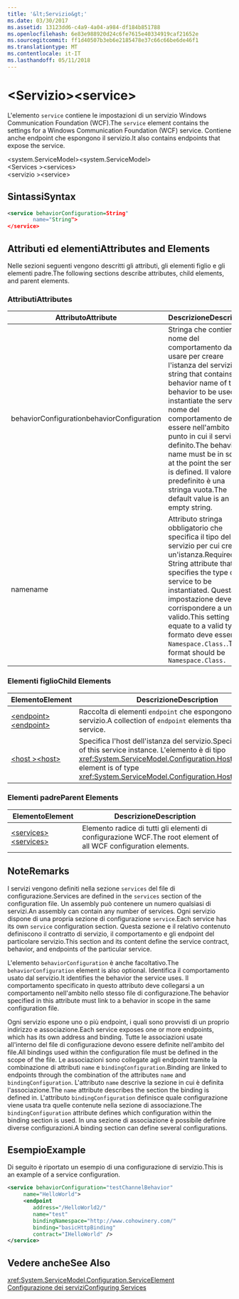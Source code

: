 ```yaml
---
title: '&lt;Servizio&gt;'
ms.date: 03/30/2017
ms.assetid: 13123dd6-c4a9-4a04-a984-df184b851788
ms.openlocfilehash: 6e83e988920d24c6fe7615e40334919caf21652e
ms.sourcegitcommit: ff1d40507b3eb6e2185478e37c66c66be6de46f1
ms.translationtype: MT
ms.contentlocale: it-IT
ms.lasthandoff: 05/11/2018
---
```

# <a name="ltservicegt"></a><span data-ttu-id="37f20-102">&lt;Servizio&gt;</span><span class="sxs-lookup"><span data-stu-id="37f20-102">&lt;service&gt;</span></span>
<span data-ttu-id="37f20-103">L'elemento `service` contiene le impostazioni di un servizio Windows Communication Foundation (WCF).</span><span class="sxs-lookup"><span data-stu-id="37f20-103">The `service` element contains the settings for a Windows Communication Foundation (WCF) service.</span></span> <span data-ttu-id="37f20-104">Contiene anche endpoint che espongono il servizio.</span><span class="sxs-lookup"><span data-stu-id="37f20-104">It also contains endpoints that expose the service.</span></span>  
  
 <span data-ttu-id="37f20-105">\<system.ServiceModel></span><span class="sxs-lookup"><span data-stu-id="37f20-105">\<system.ServiceModel></span></span>  
<span data-ttu-id="37f20-106">\<Services ></span><span class="sxs-lookup"><span data-stu-id="37f20-106">\<services></span></span>  
<span data-ttu-id="37f20-107">\<servizio ></span><span class="sxs-lookup"><span data-stu-id="37f20-107">\<service></span></span>  
  
## <a name="syntax"></a><span data-ttu-id="37f20-108">Sintassi</span><span class="sxs-lookup"><span data-stu-id="37f20-108">Syntax</span></span>  
  
```xml  
<service behaviorConfiguration=String"  
        name="String">  
</service>  
```  
  
## <a name="attributes-and-elements"></a><span data-ttu-id="37f20-109">Attributi ed elementi</span><span class="sxs-lookup"><span data-stu-id="37f20-109">Attributes and Elements</span></span>  
 <span data-ttu-id="37f20-110">Nelle sezioni seguenti vengono descritti gli attributi, gli elementi figlio e gli elementi padre.</span><span class="sxs-lookup"><span data-stu-id="37f20-110">The following sections describe attributes, child elements, and parent elements.</span></span>  
  
### <a name="attributes"></a><span data-ttu-id="37f20-111">Attributi</span><span class="sxs-lookup"><span data-stu-id="37f20-111">Attributes</span></span>  
  
|<span data-ttu-id="37f20-112">Attributo</span><span class="sxs-lookup"><span data-stu-id="37f20-112">Attribute</span></span>|<span data-ttu-id="37f20-113">Descrizione</span><span class="sxs-lookup"><span data-stu-id="37f20-113">Description</span></span>|  
|---------------|-----------------|  
|<span data-ttu-id="37f20-114">behaviorConfiguration</span><span class="sxs-lookup"><span data-stu-id="37f20-114">behaviorConfiguration</span></span>|<span data-ttu-id="37f20-115">Stringa che contiene il nome del comportamento da usare per creare l'istanza del servizio.</span><span class="sxs-lookup"><span data-stu-id="37f20-115">A string that contains the behavior name of the behavior to be used to instantiate the service.</span></span> <span data-ttu-id="37f20-116">Il nome del comportamento deve essere nell'ambito del punto in cui il servizio è definito.</span><span class="sxs-lookup"><span data-stu-id="37f20-116">The behavior name must be in scope at the point the service is defined.</span></span> <span data-ttu-id="37f20-117">Il valore predefinito è una stringa vuota.</span><span class="sxs-lookup"><span data-stu-id="37f20-117">The default value is an empty string.</span></span>|  
|<span data-ttu-id="37f20-118">name</span><span class="sxs-lookup"><span data-stu-id="37f20-118">name</span></span>|<span data-ttu-id="37f20-119">Attributo stringa obbligatorio che specifica il tipo del servizio per cui creare un'istanza.</span><span class="sxs-lookup"><span data-stu-id="37f20-119">Required String attribute that specifies the type of the service to be instantiated.</span></span> <span data-ttu-id="37f20-120">Questa impostazione deve corrispondere a un tipo valido.</span><span class="sxs-lookup"><span data-stu-id="37f20-120">This setting must equate to a valid type.</span></span> <span data-ttu-id="37f20-121">Il formato deve essere `Namespace.Class.`.</span><span class="sxs-lookup"><span data-stu-id="37f20-121">The format should be `Namespace.Class.`</span></span>|  
  
### <a name="child-elements"></a><span data-ttu-id="37f20-122">Elementi figlio</span><span class="sxs-lookup"><span data-stu-id="37f20-122">Child Elements</span></span>  
  
|<span data-ttu-id="37f20-123">Elemento</span><span class="sxs-lookup"><span data-stu-id="37f20-123">Element</span></span>|<span data-ttu-id="37f20-124">Descrizione</span><span class="sxs-lookup"><span data-stu-id="37f20-124">Description</span></span>|  
|-------------|-----------------|  
|[<span data-ttu-id="37f20-125">\<endpoint></span><span class="sxs-lookup"><span data-stu-id="37f20-125">\<endpoint></span></span>](../../../../../docs/framework/configure-apps/file-schema/wcf/endpoint-element.md)|<span data-ttu-id="37f20-126">Raccolta di elementi `endpoint` che espongono questo servizio.</span><span class="sxs-lookup"><span data-stu-id="37f20-126">A collection of `endpoint` elements that expose this service.</span></span>|  
|[<span data-ttu-id="37f20-127">\<host ></span><span class="sxs-lookup"><span data-stu-id="37f20-127">\<host></span></span>](../../../../../docs/framework/configure-apps/file-schema/wcf/host.md)|<span data-ttu-id="37f20-128">Specifica l'host dell'istanza del servizio.</span><span class="sxs-lookup"><span data-stu-id="37f20-128">Specifies the host of this service instance.</span></span> <span data-ttu-id="37f20-129">L'elemento è di tipo <xref:System.ServiceModel.Configuration.HostElement>.</span><span class="sxs-lookup"><span data-stu-id="37f20-129">This element is of type <xref:System.ServiceModel.Configuration.HostElement>.</span></span>|  
  
### <a name="parent-elements"></a><span data-ttu-id="37f20-130">Elementi padre</span><span class="sxs-lookup"><span data-stu-id="37f20-130">Parent Elements</span></span>  
  
|<span data-ttu-id="37f20-131">Elemento</span><span class="sxs-lookup"><span data-stu-id="37f20-131">Element</span></span>|<span data-ttu-id="37f20-132">Descrizione</span><span class="sxs-lookup"><span data-stu-id="37f20-132">Description</span></span>|  
|-------------|-----------------|  
|[<span data-ttu-id="37f20-133">\<services></span><span class="sxs-lookup"><span data-stu-id="37f20-133">\<services></span></span>](../../../../../docs/framework/configure-apps/file-schema/wcf/services.md)|<span data-ttu-id="37f20-134">Elemento radice di tutti gli elementi di configurazione WCF.</span><span class="sxs-lookup"><span data-stu-id="37f20-134">The root element of all WCF configuration elements.</span></span>|  
  
## <a name="remarks"></a><span data-ttu-id="37f20-135">Note</span><span class="sxs-lookup"><span data-stu-id="37f20-135">Remarks</span></span>  
 <span data-ttu-id="37f20-136">I servizi vengono definiti nella sezione `services` del file di configurazione.</span><span class="sxs-lookup"><span data-stu-id="37f20-136">Services are defined in the `services` section of the configuration file.</span></span> <span data-ttu-id="37f20-137">Un assembly può contenere un numero qualsiasi di servizi.</span><span class="sxs-lookup"><span data-stu-id="37f20-137">An assembly can contain any number of services.</span></span> <span data-ttu-id="37f20-138">Ogni servizio dispone di una propria sezione di configurazione `service`.</span><span class="sxs-lookup"><span data-stu-id="37f20-138">Each service has its own `service` configuration section.</span></span> <span data-ttu-id="37f20-139">Questa sezione e il relativo contenuto definiscono il contratto di servizio, il comportamento e gli endpoint del particolare servizio.</span><span class="sxs-lookup"><span data-stu-id="37f20-139">This section and its content define the service contract, behavior, and endpoints of the particular service.</span></span>  
  
 <span data-ttu-id="37f20-140">L'elemento `behaviorConfiguration` è anche facoltativo.</span><span class="sxs-lookup"><span data-stu-id="37f20-140">The `behaviorConfiguration` element is also optional.</span></span> <span data-ttu-id="37f20-141">Identifica il comportamento usato dal servizio.</span><span class="sxs-lookup"><span data-stu-id="37f20-141">It identifies the behavior the service uses.</span></span> <span data-ttu-id="37f20-142">Il comportamento specificato in questo attributo deve collegarsi a un comportamento nell'ambito nello stesso file di configurazione.</span><span class="sxs-lookup"><span data-stu-id="37f20-142">The behavior specified in this attribute must link to a behavior in scope in the same configuration file.</span></span>  
  
 <span data-ttu-id="37f20-143">Ogni servizio espone uno o più endpoint, i quali sono provvisti di un proprio indirizzo e associazione.</span><span class="sxs-lookup"><span data-stu-id="37f20-143">Each service exposes one or more endpoints, which has its own address and binding.</span></span> <span data-ttu-id="37f20-144">Tutte le associazioni usate all'interno del file di configurazione devono essere definite nell'ambito del file.</span><span class="sxs-lookup"><span data-stu-id="37f20-144">All bindings used within the configuration file must be defined in the scope of the file.</span></span> <span data-ttu-id="37f20-145">Le associazioni sono collegate agli endpoint tramite la combinazione di attributi `name` e `bindingConfiguration`.</span><span class="sxs-lookup"><span data-stu-id="37f20-145">Binding are linked to endpoints through the combination of the attributes `name` and `bindingConfiguration`.</span></span> <span data-ttu-id="37f20-146">L'attributo `name` descrive la sezione in cui è definita l'associazione.</span><span class="sxs-lookup"><span data-stu-id="37f20-146">The `name` attribute describes the section the binding is defined in.</span></span> <span data-ttu-id="37f20-147">L'attributo `bindingConfiguration` definisce quale configurazione viene usata tra quelle contenute nella sezione di associazione.</span><span class="sxs-lookup"><span data-stu-id="37f20-147">The `bindingConfiguration` attribute defines which configuration within the binding section is used.</span></span> <span data-ttu-id="37f20-148">In una sezione di associazione è possibile definire diverse configurazioni.</span><span class="sxs-lookup"><span data-stu-id="37f20-148">A binding section can define several configurations.</span></span>  
  
## <a name="example"></a><span data-ttu-id="37f20-149">Esempio</span><span class="sxs-lookup"><span data-stu-id="37f20-149">Example</span></span>  
 <span data-ttu-id="37f20-150">Di seguito è riportato un esempio di una configurazione di servizio.</span><span class="sxs-lookup"><span data-stu-id="37f20-150">This is an example of a service configuration.</span></span>  
  
```xml  
<service behaviorConfiguration="testChannelBehavior"   
     name="HelloWorld">  
     <endpoint   
        address="/HelloWorld2/"  
        name="test"  
        bindingNamespace="http://www.cohowinery.com/"  
        binding="basicHttpBinding"  
        contract="IHelloWorld" />  
</service>  
```  
  
## <a name="see-also"></a><span data-ttu-id="37f20-151">Vedere anche</span><span class="sxs-lookup"><span data-stu-id="37f20-151">See Also</span></span>  
 <xref:System.ServiceModel.Configuration.ServiceElement>  
 [<span data-ttu-id="37f20-152">Configurazione dei servizi</span><span class="sxs-lookup"><span data-stu-id="37f20-152">Configuring Services</span></span>](../../../../../docs/framework/wcf/configuring-services.md)
